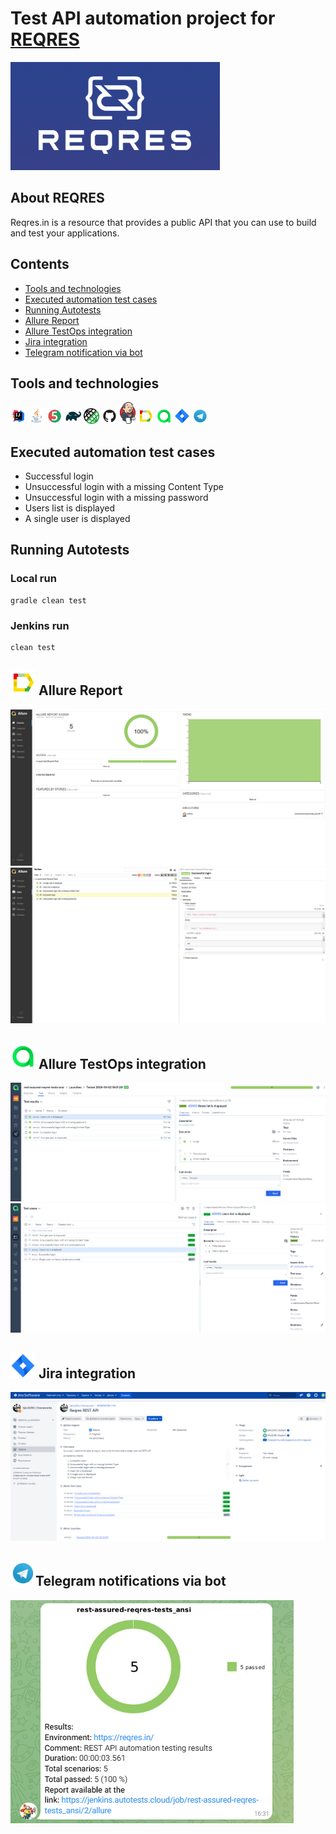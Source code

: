 # Test API automation project for [REQRES](https://reqres.in/)
<img alt="reqres logo" src="images/logo/reqres.png" />

## About REQRES
Reqres.in is a resource that provides a public API that you can use to build and test your applications.

## Contents
- <a href="#technologies">Tools and technologies</a>
- <a href="#testcases">Executed automation test cases</a>
- <a href="#running">Running Autotests</a>
- <a href="#report">Allure Report</a>
- <a href="#testops">Allure TestOps integration</a>
- <a href="#jira">Jira integration</a>
- <a href="#telegram">Telegram notification via bot</a>

<a id="technologies"></a>
## Tools and technologies
<p  align="center">

<code><img width="5%" title="IntelliJ IDEA" src="images/logo/Idea.svg"></code>
<code><img width="5%" title="Java" src="images/logo/Java.svg"></code>
<code><img width="5%" title="Junit5" src="images/logo/Junit5.svg"></code>
<code><img width="5%" title="Gradle" src="images/logo/Gradle.svg"></code>
<code><img width="5%" title="REST Assured" src="images/logo/Ra.png"></code>
<code><img width="5%" title="GitHub" src="images/logo/GitHub.svg"></code>
<code><img width="5%" title="Jenkins" src="images/logo/Jenkins_logo.svg"></code>
<code><img width="5%" title="Allure Report" src="images/logo/Allure.svg"></code>
<code><img width="5%" title="Allure TestOps" src="images/logo/Allure_TO.svg"></code>
<code><img width="5%" title="Jira" src="images/logo/Jira.svg"></code>
<code><img width="5%" title="Telegram" src="images/logo/Telegram.svg"></code>
</p>


<a id="testcases"></a>
## Executed automation test cases
- Successful login
- Unsuccessful login with a missing Content Type
- Unsuccessful login with a missing password
- Users list is displayed
- A single user is displayed

<a id="running"></a>
## Running Autotests

### Local run
```
gradle clean test
```

### Jenkins run
```
clean test
```

<a id="report"></a>
## <img alt="Allure Reports" src="images/logo/Allure.svg" width="40" height="40"/> Allure Report
<img title="Allure Overview" src="images/attachment/allure_overview.png"> 
<img title="Allure Suites" src="images/attachment/allure_suites.png"> 

<a id="testops"></a>
## <img alt="Allure TestOps" src="images/logo/Allure_TO.svg" width="40" height="40"/> Allure TestOps integration
<img title="TestOps Results" src="images/attachment/testops_launches.png"> 
<img title="TestOps Suites" src="images/attachment/testops_tc.png"> 

<a id="jira"></a>
## <img alt="Jira" src="images/logo/Jira.svg" width="40" height="40"/> Jira integration
<img title="Jira integration" src="images/attachment/jira.png"> 

<a id="telegram"></a>
## <img alt="Telegram" src="images/logo/Telegram.svg" width="40" height="40"/>Telegram notifications via bot 
<img title="Telegram notification via bot" src="images/attachment/tg.png">  
